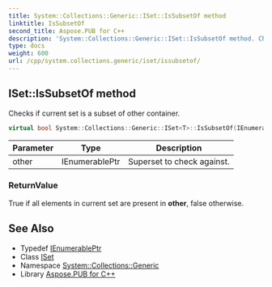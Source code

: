 ```yaml
---
title: System::Collections::Generic::ISet::IsSubsetOf method
linktitle: IsSubsetOf
second_title: Aspose.PUB for C++
description: 'System::Collections::Generic::ISet::IsSubsetOf method. Checks if current set is a subset of other container in C++.'
type: docs
weight: 600
url: /cpp/system.collections.generic/iset/issubsetof/
---
```

## ISet::IsSubsetOf method


Checks if current set is a subset of other container.

```cpp
virtual bool System::Collections::Generic::ISet<T>::IsSubsetOf(IEnumerablePtr other)=0
```


| Parameter | Type | Description |
| --- | --- | --- |
| other | IEnumerablePtr | Superset to check against. |

### ReturnValue

True if all elements in current set are present in **other**, false otherwise.

## See Also

* Typedef [IEnumerablePtr](../ienumerableptr/)
* Class [ISet](../)
* Namespace [System::Collections::Generic](../../)
* Library [Aspose.PUB for C++](../../../)
